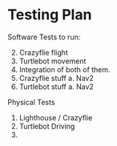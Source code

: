 # Testing Plan

Software Tests to run:
<!-- 1. Webots world and world writer dictated from swarm -->
2. Crazyflie flight
3. Turtlebot movement
4. Integration of both of them.
5. Crazyflie stuff
    a. Nav2
6. Turtlebot stuff
    a. Nav2


Physical Tests
1. Lighthouse / Crazyflie
2. Turtlebot Driving
3. 


